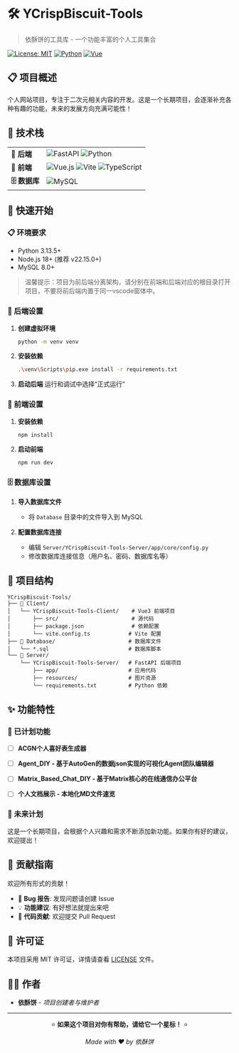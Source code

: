 # 🛠️ YCrispBiscuit-Tools

> 依酥饼的工具库 - 一个功能丰富的个人工具集合

[![License: MIT](https://img.shields.io/badge/License-MIT-yellow.svg)](https://opensource.org/licenses/MIT)
[![Python](https://img.shields.io/badge/Python-3.13.5-blue.svg)](https://www.python.org/)
[![Vue](https://img.shields.io/badge/Vue-3.5.13-green.svg)](https://vuejs.org/)

## 📋 项目概述

个人网站项目，专注于二次元相关内容的开发。这是一个长期项目，会逐渐补充各种有趣的功能，未来的发展方向充满可能性！

## 🚀 技术栈

<table>
  <tr>
    <td><strong>🔧 后端</strong></td>
    <td>
      <img src="https://img.shields.io/badge/FastAPI-009688?style=flat&logo=fastapi&logoColor=white" alt="FastAPI">
      <img src="https://img.shields.io/badge/Python-3.13.5-3776AB?style=flat&logo=python&logoColor=white" alt="Python">
    </td>
  </tr>
  <tr>
    <td><strong>🎨 前端</strong></td>
    <td>
      <img src="https://img.shields.io/badge/Vue.js-3.5.13-4FC08D?style=flat&logo=vue.js&logoColor=white" alt="Vue.js">
      <img src="https://img.shields.io/badge/Vite-646CFF?style=flat&logo=vite&logoColor=white" alt="Vite">
      <img src="https://img.shields.io/badge/TypeScript-3178C6?style=flat&logo=typescript&logoColor=white" alt="TypeScript">
    </td>
  </tr>
  <tr>
    <td><strong>🗄️ 数据库</strong></td>
    <td>
      <img src="https://img.shields.io/badge/MySQL-8.0-4479A1?style=flat&logo=mysql&logoColor=white" alt="MySQL">
    </td>
  </tr>
</table>

## 🚀 快速开始

### 📋 环境要求

- Python 3.13.5+
- Node.js 18+ (推荐 v22.15.0+)
- MySQL 8.0+

> 温馨提示：项目为前后端分离架构，请分别在前端和后端对应的根目录打开项目，不要将前后端内置于同一vscode窗体中。

### 🔧 后端设置

1. **创建虚拟环境**
   ```bash
   python -m venv venv
   ```

2. **安装依赖**
   ```bash
   .\venv\Scripts\pip.exe install -r requirements.txt
   ```

3. **启动后端**
   运行和调试中选择“正式运行”

### 🎨 前端设置

1. **安装依赖**
   ```bash
   npm install
   ```

2. **启动前端**
   ```bash
   npm run dev
   ```

### 🗄️ 数据库设置

1. **导入数据库文件**
   - 将 `Database` 目录中的文件导入到 MySQL

2. **配置数据库连接**
   - 编辑 `Server/YCrispBiscuit-Tools-Server/app/core/config.py`
   - 修改数据库连接信息（用户名、密码、数据库名等）

## 📂 项目结构

```
YCrispBiscuit-Tools/
├── 📁 Client/
│   └── YCrispBiscuit-Tools-Client/    # Vue3 前端项目
│       ├── src/                       # 源代码
│       ├── package.json               # 依赖配置
│       └── vite.config.ts            # Vite 配置
├── 📁 Database/                       # 数据库文件
│   └── *.sql                         # 数据库脚本
└── 📁 Server/
    └── YCrispBiscuit-Tools-Server/   # FastAPI 后端项目
        ├── app/                      # 应用代码
        ├── resources/                # 图片资源
        └── requirements.txt          # Python 依赖

```

## ✨ 功能特性

### 🎯 已计划功能

- [ ] **ACGN个人喜好表生成器**
- [ ] **Agent_DIY - 基于AutoGen的数据json实现的可视化Agent团队编辑器**
- [ ] **Matrix_Based_Chat_DIY - 基于Matrix核心的在线通信办公平台**

- [ ] **个人文档展示 - 本地化MD文件速览**

### 🔮 未来计划

这是一个长期项目，会根据个人兴趣和需求不断添加新功能。如果你有好的建议，欢迎提出！

## 🤝 贡献指南

欢迎所有形式的贡献！

- 🐛 **Bug 报告**: 发现问题请创建 Issue
- 💡 **功能建议**: 有好想法就提出来吧
- 🔧 **代码贡献**: 欢迎提交 Pull Request

## 📄 许可证

本项目采用 MIT 许可证，详情请查看 [LICENSE](LICENSE) 文件。

## 👨‍💻 作者

- **依酥饼** - *项目创建者与维护者*

---

<div align="center">

⭐ **如果这个项目对你有帮助，请给它一个星标！** ⭐

*Made with ❤️ by 依酥饼*

</div>